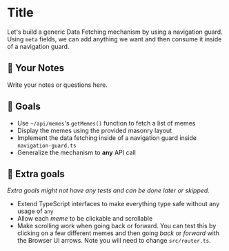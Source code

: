 # Title

Let's build a generic Data Fetching mechanism by using a navigation guard. Using `meta` fields, we can add anything we want and then consume it inside of a navigation guard.

## 📝 Your Notes

Write your notes or questions here.

## 🎯 Goals

- Use `~/api/memes`'s `getMemes()` function to fetch a list of memes
- Display the memes using the provided masonry layout
- Implement the data fetching inside of a navigation guard inside `navigation-guard.ts`
- Generalize the mechanism to **any** API call

## 💪 Extra goals

_Extra goals might not have any tests and can be done later or skipped._

- Extend TypeScript interfaces to make everything type safe without any usage of `any`
- Allow each _meme_ to be clickable and scrollable
- Make scrolling work when going back or forward. You can test this by clicking on a few different memes and then going _back_ or _forward_ with the Browser UI arrows. Note you will need to change `src/router.ts`.
